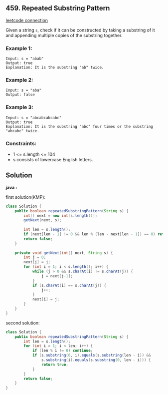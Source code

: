 ## 459. Repeated Substring Pattern

[leetcode connection](https://leetcode.com/problems/implement-strstr/)

Given a string `s`, check if it can be constructed by taking a substring of it and appending multiple copies of the substring together.

### Example 1:
```
Input: s = "abab"
Output: true
Explanation: It is the substring "ab" twice.
```

### Example 2:
```
Input: s = "aba"
Output: false
```

### Example 3:
```
Input: s = "abcabcabcabc"
Output: true
Explanation: It is the substring "abc" four times or the substring "abcabc" twice.
```

### Constraints:

* 1 <= s.length <= 104
* s consists of lowercase English letters.

## Solution

**java :**

first solution(KMP):
```java
class Solution {
    public boolean repeatedSubstringPattern(String s) {
        int[] next = new int[s.length()];
        getNext(next, s);
        
        int len = s.length();
        if (next[len - 1] != 0 && len % (len - next[len - 1]) == 0) return true;
        return false;
    }
    
    private void getNext(int[] next, String s) {
        int j = 0;
        next[j] = j;
        for (int i = 1; i < s.length(); i++) {
            while (j > 0 && s.charAt(i) != s.charAt(j)) {
                j = next[j-1];
            }
            if (s.charAt(i) == s.charAt(j)) {
                j++;
            }
            next[i] = j;
        }
    }
}
```

second solution:
```java
class Solution {
    public boolean repeatedSubstringPattern(String s) {
        int len = s.length();
        for (int i = 1; i < len; i++) {
            if (len % i != 0) continue;
            if (s.substring(0, i).equals(s.substring(len - i)) &&
                s.substring(i).equals(s.substring(0, len - i))) {
                return true;
            }
        }
        return false;
    }
}
```